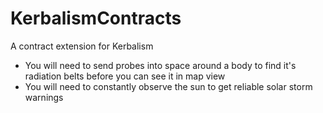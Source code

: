 # KerbalismContracts
A contract extension for Kerbalism


* You will need to send probes into space around a body to find it's radiation belts before you can see it in map view
* You will need to constantly observe the sun to get reliable solar storm warnings
